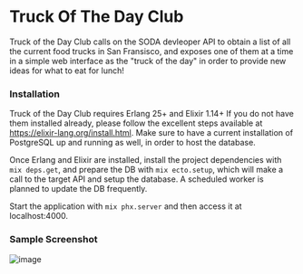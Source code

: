 # Truck Of The Day Club

Truck of the Day Club calls on the SODA devleoper API to obtain a list of all the current food trucks in San Fransisco, 
and exposes one of them at a time in a simple web interface as the "truck of the day" in order to provide new ideas for what to eat for lunch!

### Installation
Truck of the Day Club requires Erlang 25+ and Elixir 1.14+ If you do not have them installed already, 
please follow the excellent steps available at https://elixir-lang.org/install.html. 
Make sure to have a current installation of PostgreSQL up and running as well, in order to host the database.
  
Once Erlang and Elixir are installed, install the project dependencies with `mix deps.get`, and prepare the DB with `mix ecto.setup`, 
which will make a call to the target API and setup the database. A scheduled worker is planned to update the DB frequently. 

Start the application with `mix phx.server` and then access it at localhost:4000.

### Sample Screenshot
![image](https://user-images.githubusercontent.com/10183208/218635735-8b87f326-e3e4-4477-b8b8-35ff6a494e19.png)
